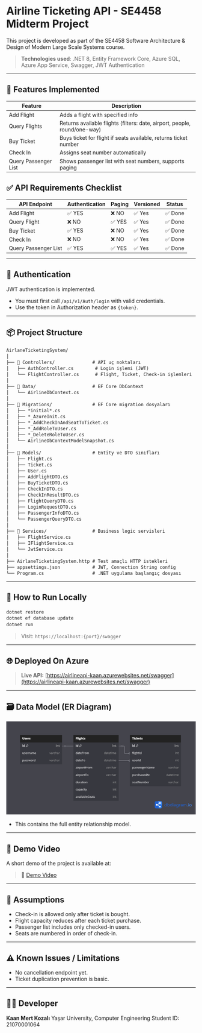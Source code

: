 # Airline Ticketing API - SE4458 Midterm Project

This project is developed as part of the SE4458 Software Architecture & Design of Modern Large Scale Systems course.

> **Technologies used**: .NET 8, Entity Framework Core, Azure SQL, Azure App Service, Swagger, JWT Authentication

---

## 🔧 Features Implemented

| Feature              | Description                                                               |
| -------------------- | ------------------------------------------------------------------------- |
| Add Flight           | Adds a flight with specified info                                         |
| Query Flights        | Returns available flights (filters: date, airport, people, round/one-way) |
| Buy Ticket           | Buys ticket for flight if seats available, returns ticket number          |
| Check In             | Assigns seat number automatically                                         |
| Query Passenger List | Shows passenger list with seat numbers, supports paging                   |

## ✅ API Requirements Checklist

| API Endpoint         | Authentication | Paging | Versioned | Status |
| -------------------- | -------------- | ------ | --------- | ------ |
| Add Flight           | ✅ YES          | ❌ NO   | ✅ Yes     | ✅ Done |
| Query Flight         | ❌ NO           | ✅ YES  | ✅ Yes     | ✅ Done |
| Buy Ticket           | ✅ YES          | ❌ NO   | ✅ Yes     | ✅ Done |
| Check In             | ❌ NO           | ❌ NO   | ✅ Yes     | ✅ Done |
| Query Passenger List | ✅ YES          | ✅ YES  | ✅ Yes     | ✅ Done |

---

## 🔐 Authentication

JWT authentication is implemented.

- You must first call `/api/v1/Auth/login` with valid credentials.
- Use the token in Authorization header as `{token}`.

---

## 📦 Project Structure
```
AirlaneTicketingSystem/
│
├── 📁 Controllers/              # API uç noktaları
│   ├── AuthController.cs        # Login işlemi (JWT)
│   └── FlightController.cs      # Flight, Ticket, Check-in işlemleri
│
├── 📁 Data/                     # EF Core DbContext
│   └── AirlineDbContext.cs
│
├── 📁 Migrations/               # EF Core migration dosyaları
│   ├── *initial*.cs
│   ├── *_AzureInit.cs
│   ├── *_AddCheckInAndSeatToTicket.cs
│   ├── *_AddRoleToUser.cs
│   ├── *_DeleteRoleToUser.cs
│   └── AirlineDbContextModelSnapshot.cs
│
├── 📁 Models/                   # Entity ve DTO sınıfları
│   ├── Flight.cs
│   ├── Ticket.cs
│   ├── User.cs
│   ├── AddFlightDTO.cs
│   ├── BuyTicketDTO.cs
│   ├── CheckInDTO.cs
│   ├── CheckInResultDTO.cs
│   ├── FlightQueryDTO.cs
│   ├── LoginRequestDTO.cs
│   ├── PassengerInfoDTO.cs
│   └── PassengerQueryDTO.cs
│
├── 📁 Services/                 # Business logic servisleri
│   ├── FlightService.cs
│   ├── IFlightService.cs
│   └── JwtService.cs
│
├── AirlaneTicketingSystem.http # Test amaçlı HTTP istekleri
├── appsettings.json            # JWT, Connection String config
└── Program.cs                  # .NET uygulama başlangıç dosyası
```

---

## 📄 How to Run Locally

```bash
dotnet restore
dotnet ef database update
dotnet run
```

> Visit: `https://localhost:{port}/swagger`

---

## 🌐 Deployed On Azure

> **Live API:** [https://airlineapi-kaan.azurewebsites.net/swagger](https://airlineapi-kaan.azurewebsites.net/swagger)

---

## 🗃️ Data Model (ER Diagram)

![ER Diagram](docs/ERDiagram.png)
- This contains the full entity relationship model.

---

## 🎥 Demo Video

A short demo of the project is available at:

>🔗 [Demo Video](https://drive.google.com/file/d/1nHhGYEFyXtnvoDVW09VTKVeDNkwe5KXr/view?usp=drive_link)


---

## 🧠 Assumptions

- Check-in is allowed only after ticket is bought.
- Flight capacity reduces after each ticket purchase.
- Passenger list includes only checked-in users.
- Seats are numbered in order of check-in.

---

## ⚠️ Known Issues / Limitations

- No cancellation endpoint yet.
- Ticket duplication prevention is basic.

---

## 👨‍💻 Developer

**Kaan Mert Kozalı**
Yaşar University, Computer Engineering
Student ID: 21070001064



